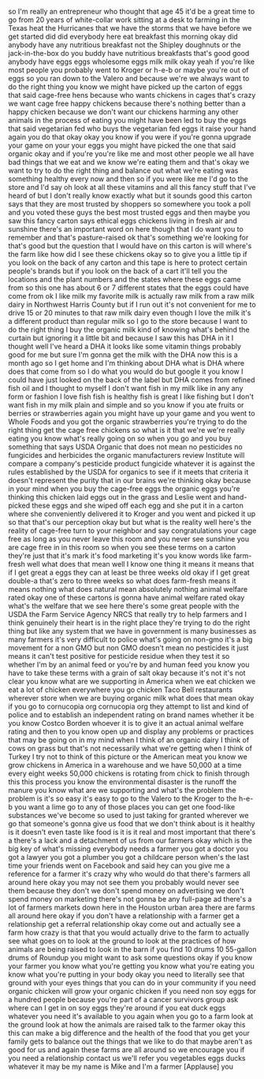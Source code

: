
so I&#39;m really an entrepreneur who
thought that age 45 it&#39;d be a great time
to go from 20 years of white-collar work
sitting at a desk to farming in the
Texas heat the Hurricanes that we have
the storms that we have before we get
started
did did everybody here eat breakfast
this morning okay did anybody have any
nutritious breakfast not the Shipley
doughnuts or the jack-in-the-box do you
buddy have nutritious breakfasts that&#39;s
good good anybody have eggs eggs
wholesome eggs milk milk okay yeah if
you&#39;re like most people you probably
went to Kroger or h-e-b or maybe you&#39;re
out of eggs so you ran down to the
Valero and because we&#39;re we always want
to do the right thing you know we might
have picked up the carton of eggs that
said cage-free hens because who wants
chickens in cages that&#39;s crazy we want
cage free happy chickens because there&#39;s
nothing better than a happy chicken
because we don&#39;t want our chickens
harming any other animals in the process
of eating you might have been led to buy
the eggs that said vegetarian fed who
buys the vegetarian fed eggs it raise
your hand again you do that okay okay
you know if you were if you&#39;re gonna
upgrade your game on your your eggs you
might have picked the one that said
organic okay and if you&#39;re you&#39;re like
me and most other people we all have bad
things that we eat and we know we&#39;re
eating them and that&#39;s okay we want to
try to do the right thing and balance
out what we&#39;re eating was something
healthy every now and then so if you
were like me I&#39;d go to the store and I&#39;d
say oh look at all these vitamins and
all this fancy stuff that I&#39;ve heard of
but I don&#39;t really know exactly what
but it sounds good this carton says that
they are most trusted by shoppers so
somewhere you took a poll and you voted
these guys the best most trusted eggs
and then maybe you saw this fancy carton
says ethical eggs chickens living in
fresh air and sunshine there&#39;s an
important word on here though that I do
want you to remember and that&#39;s
pasture-raised ok that&#39;s something we&#39;re
looking for that&#39;s good but the question
that I would have on this carton is will
where&#39;s the farm like how did I see
these chickens okay so to give you a
little tip if you look on the back of
any carton and this tape is here to
protect certain people&#39;s brands but if
you look on the back of a cart it&#39;ll
tell you the locations and the plant
numbers and the states where these eggs
came from so this one has about 6 or 7
different states that the eggs could
have come from ok I like milk
my favorite milk is actually raw milk
from a raw milk dairy in Northwest
Harris County but if I run out it&#39;s not
convenient for me to drive 15 or 20
minutes to that raw milk dairy even
though I love the milk it&#39;s a different
product than regular milk so I go to the
store because I want to do the right
thing I buy the organic milk kind of
knowing what&#39;s behind the curtain
but ignoring it a little bit and because
I saw this has DHA in it I thought well
I&#39;ve heard a DHA it looks like some
vitamin things probably good for me but
sure I&#39;m gonna get the milk with the DHA
now this is a month ago
so I get home and I&#39;m thinking about DHA
what is DHA where does that come from so
I do what you would do but google it you
know I could have just looked on the
back of the label but DHA comes from
refined fish oil and I thought to myself
I don&#39;t
want fish in my milk like in any any
form or fashion I love fish fish is
healthy fish is great I like fishing but
I don&#39;t want fish in my milk plain and
simple and so you know if you ate fruits
or berries or strawberries again you
might have up your game and you went to
Whole Foods and you got the organic
strawberries you&#39;re trying to do the
right thing get the cage free chickens
so what is it that we&#39;re we&#39;re really
eating you know what&#39;s really going on
so when you go and you buy something
that says USDA Organic that does not
mean no pesticides no fungicides and
herbicides the organic manufacturers
review Institute will compare a
company&#39;s pesticide product fungicide
whatever it is against the rules
established by the USDA for organics to
see if it meets that criteria it doesn&#39;t
represent the purity that in our brains
we&#39;re thinking okay because in your mind
when you buy the cage-free eggs the
organic eggs you&#39;re thinking this
chicken laid eggs out in the grass and
Leslie went and hand-picked these eggs
and she wiped off each egg and she put
it in a carton where she conveniently
delivered it to Kroger and you went and
picked it up so that that&#39;s our
perception okay but but what is the
reality well here&#39;s the reality of
cage-free turn to your neighbor and say
congratulations your cage free as long
as you never leave this room and you
never see sunshine you are cage free in
in this room so when you see these terms
on a carton they&#39;re just that it&#39;s mark
it&#39;s food marketing it&#39;s you know words
like farm-fresh well what does that mean
well I know one thing it means it means
that if I get
great a eggs they can at least be three
weeks old okay if I get great double-a
that&#39;s zero to three weeks so what does
farm-fresh means it means nothing what
does natural mean absolutely nothing
animal welfare rated okay one of these
cartons is gonna have animal welfare
rated okay what&#39;s the welfare that we
see here there&#39;s some great people with
the USDA the Farm Service Agency NRCS
that really try to help farmers and I
think genuinely their heart is in the
right place they&#39;re trying to do the
right thing but like any system that we
have in government is many businesses as
many farmers it&#39;s very difficult to
police what&#39;s going on
non-gmo it&#39;s a big movement for a non
GMO but non GMO doesn&#39;t mean no
pesticides it just means it can&#39;t test
positive for pesticide residue when they
test it so whether I&#39;m by an animal feed
or you&#39;re by and human feed you know you
have to take these terms with a grain of
salt okay because it&#39;s not it&#39;s not
clear you know what are we supporting in
America when we eat chicken we eat a lot
of chicken everywhere you go chicken
Taco Bell restaurants wherever store
when we are buying organic milk what
does that mean okay if you go to
cornucopia org cornucopia org they
attempt to list and kind of police and
to establish an independent rating on
brand names whether it be you know
Costco Borden whoever it is to give it
an actual animal welfare rating and then
to you know open up and display any
problems or practices that may be going
on in my mind when I think of an organic
dairy I think of cows on grass but
that&#39;s not necessarily what we&#39;re
getting when I think of Turkey I try not
to think of this picture or the American
meat
you know we grow chickens in America in
a warehouse and we have 50,000 at a time
every eight weeks 50,000 chickens is
rotating from chick to finish through
this this process you know the
environmental disaster is the runoff the
manure you know what are we supporting
and what&#39;s the problem the problem is
it&#39;s so easy it&#39;s easy to go to the
Valero to the Kroger to the h-e-b you
want a lime go to any of those places
you can get one food-like substances
we&#39;ve become so used to just taking for
granted wherever we go that someone&#39;s
gonna give us food that we don&#39;t think
about is it healthy is it doesn&#39;t even
taste like food is it is it real and
most important that there&#39;s a there&#39;s a
lack and a detachment of us from our
farmers okay which is the big key of
what&#39;s missing everybody needs a farmer
you got a doctor you got a lawyer
you got a plumber you got a childcare
person when&#39;s the last time your friends
went on Facebook and said hey can you
give me a reference for a farmer it&#39;s
crazy
why who would do that there&#39;s farmers
all around here okay you may not see
them you probably would never see them
because they don&#39;t we don&#39;t spend money
on advertising we don&#39;t spend money on
marketing there&#39;s not gonna be any
full-page ad there&#39;s a lot of farmers
markets down here in the Houston urban
area there are farms all around here
okay if you don&#39;t have a relationship
with a farmer get a relationship get a
referral relationship okay come out and
actually see a farm how crazy is that
that you would actually drive to the
farm to actually see what goes on to
look at the ground to look at the
practices of how animals are being
raised to look in the barn if you find
10 drums 10 55-gallon drums of Roundup
you might want to ask some questions
okay if you know your farmer you know
what you&#39;re getting you know what you&#39;re
eating you know what you&#39;re putting in
your body okay you need to literally see
that ground with your eyes
things that you can do in your community
if you need organic chicken will grow
your organic chicken if you need non soy
eggs for a hundred people because you&#39;re
part of a cancer survivors group ask
where can I get in on soy eggs they&#39;re
around
if you eat duck eggs whatever you need
it&#39;s available to you again when you go
to a farm look at the ground look at how
the animals are raised talk to the
farmer okay this this can make a big
difference and the health of the food
that you get your family gets to balance
out the things that we like to do that
maybe aren&#39;t as good for us and again
these farms are all around so we
encourage you if you need a relationship
contact us we&#39;ll refer you vegetables
eggs ducks whatever it may be my name is
Mike and I&#39;m a farmer
[Applause]
you
